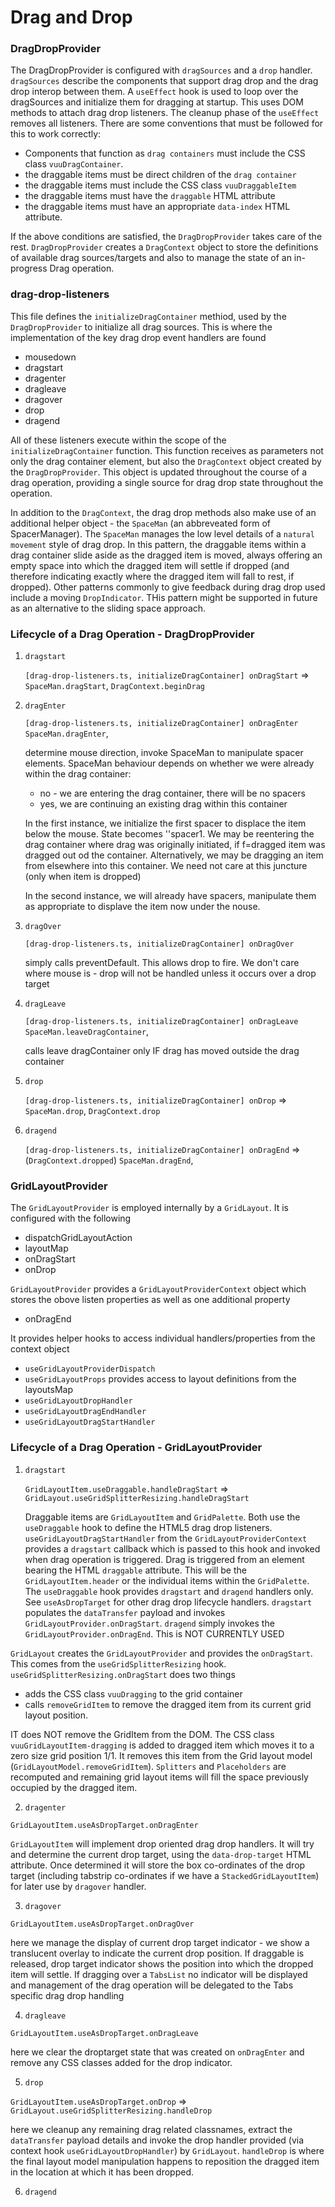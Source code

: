 # Drag and Drop

### DragDropProvider

The DragDropProvider is configured with `dragSources` and a `drop` handler. `dragSources` describe the components that support drag drop and the drag drop interop between them.
A `useEffect` hook is used to loop over the dragSources and initialize them for dragging at startup. This uses DOM methods to attach drag drop listeners. The cleanup phase of the `useEffect` removes all listeners. There are some conventions that must be followed for this to work correctly:

- Components that function as `drag containers` must include the CSS class `vuuDragContainer`.
- the draggable items must be direct children of the `drag container`
- the draggable items must include the CSS class `vuuDraggableItem`
- the draggable items must have the `draggable` HTML attribute
- the draggable items must have an appropriate `data-index` HTML attribute.

If the above conditions are satisfied, the `DragDropProvider` takes care of the rest. `DragDropProvider` creates a `DragContext` object to store the definitions of available drag sources/targets and also to manage the state of an in-progress Drag operation.

### drag-drop-listeners

This file defines the `initializeDragContainer` methiod, used by the `DragDropProvider` to initialize all drag sources. This is where the implementation of the key drag drop event handlers are found

- mousedown
- dragstart
- dragenter
- dragleave
- dragover
- drop
- dragend

All of these listeners execute within the scope of the `initializeDragContainer` function. This function receives as parameters not only the drag container element, but also the `DragContext` object created by the `DragDropProvider`. This object is updated throughout the course of a drag operation, providing a single source for drag drop state throughout the operation.

In addition to the `DragContext`, the drag drop methods also make use of an additional helper object - the `SpaceMan` (an abbreveated form of SpacerManager). The `SpaceMan` manages the low level details of a `natural movement` style of drag drop. In this pattern, the draggable items within a drag container slide aside as the dragged item is moved, always offering an empty space into which the dragged item will settle if dropped (and therefore indicating exactly where the dragged item will fall to rest, if dropped). Other patterns commonly to give feedback during drag drop used include a moving `DropIndicator`. THis pattern might be supported in future as an alternative to the sliding space approach.

### Lifecycle of a Drag Operation - DragDropProvider

1. `dragstart`

   `[drag-drop-listeners.ts, initializeDragContainer] onDragStart` =>
   `SpaceMan.dragStart`,
   `DragContext.beginDrag`

2. `dragEnter`

   `[drag-drop-listeners.ts, initializeDragContainer] onDragEnter`
   `SpaceMan.dragEnter`,

   determine mouse direction, invoke SpaceMan to manipulate spacer elements. SpaceMan behaviour depends on whether we were already within the drag container:

   - no - we are entering the drag container, there will be no spacers
   - yes, we are continuing an existing drag within this container

   In the first instance, we initialize the first spacer to displace the
   item below the mouse. State becomes ''spacer1. We may be reentering the drag container where drag was originally initiated, if f=dragged item was dragged out od the container. Alternatively, we may be dragging an item from elsewhere into this container. We need not care at this juncture (only when item is dropped)

   In the second instance, we will already have spacers, manipulate them as appropriate to displave the item now under the nouse.

3. `dragOver`

   `[drag-drop-listeners.ts, initializeDragContainer] onDragOver`

   simply calls preventDefault. This allows drop to fire. We don't care where mouse is - drop will not be handled unless it occurs over a drop target

4. `dragLeave`

   `[drag-drop-listeners.ts, initializeDragContainer] onDragLeave`
   `SpaceMan.leaveDragContainer`,

   calls leave dragContainer only IF drag has moved outside the drag container

5. `drop`

   `[drag-drop-listeners.ts, initializeDragContainer] onDrop` =>
   `SpaceMan.drop`,
   `DragContext.drop`

6. `dragend`

   `[drag-drop-listeners.ts, initializeDragContainer] onDragEnd` =>
   (`DragContext.dropped`)
   `SpaceMan.dragEnd`,

### GridLayoutProvider

The `GridLayoutProvider` is employed internally by a `GridLayout`. It is configured with the following

- dispatchGridLayoutAction
- layoutMap
- onDragStart
- onDrop

`GridLayoutProvider` provides a `GridLayoutProviderContext` object which stores the obove listen properties as well as one additional property

- onDragEnd

It provides helper hooks to access individual handlers/properties from the context object

- `useGridLayoutProviderDispatch`
- `useGridLayoutProps` provides access to layout definitions from the layoutsMap
- `useGridLayoutDropHandler`
- `useGridLayoutDragEndHandler`
- `useGridLayoutDragStartHandler`

### Lifecycle of a Drag Operation - GridLayoutProvider

1. `dragstart`

   `GridLayoutItem.useDraggable.handleDragStart` => `GridLayout.useGridSplitterResizing.handleDragStart`

   Draggable items are `GridLayoutItem` and `GridPalette`. Both use the `useDraggable` hook to define the HTML5 drag drop listeners. `useGridLayoutDragStartHandler` from the `GridLayoutProviderContext` provides a `dragstart` callback which is passed to this hook and invoked when drag operation is triggered. Drag is triggered from an element bearing the HTML `draggable` attribute. This will be the `GridLayoutItem.header` or the individual items within the `GridPalette`. The `useDraggable` hook provides `dragstart` and `dragend` handlers only. See `useAsDropTarget` for other drag drop lifecycle handlers.
   `dragstart` populates the `dataTransfer` payload and invokes `GridLayoutProvider.onDragStart`.
   `dragend` simply invokes the `GridLayoutProvider.onDragEnd`. This is NOT CURRENTLY USED

`GridLayout` creates the `GridLayoutProvider` and provides the `onDragStart`. This comes from the `useGridSplitterResizing` hook. `useGridSplitterResizing.onDragStart` does two things

- adds the CSS class `vuuDragging` to the grid container
- calls `removeGridItem` to remove the dragged item from its current grid layout position.

IT does NOT remove the GridItem from the DOM. The CSS class `vuuGridLayoutItem-dragging` is added to dragged item which moves it to a zero size grid position 1/1. It removes this item from the Grid layout model (`GridLayoutModel.removeGridItem`). `Splitters` and `Placeholders` are recomputed and remaining grid layout items will fill the space previously occupied by the dragged item.

2. `dragenter`

`GridLayoutItem.useAsDropTarget.onDragEnter`

`GridLayoutItem` will implement drop oriented drag drop handlers. It will try and determine the current drop target, using the `data-drop-target` HTML attribute. Once determined it will store the box co-ordinates of the drop target (including tabstrip co-ordinates if we have a `StackedGridLayoutItem`) for later use by `dragover` handler.

3. `dragover`

`GridLayoutItem.useAsDropTarget.onDragOver`

here we manage the display of current drop target indicator - we show a translucent overlay to indicate the current drop position. If draggable is released, drop target indicator shows the position into which the dropped item will settle. If dragging over a `TabsList` no indicator will be displayed and management of the drag operation will be delegated to the Tabs specific drag drop handling

4. `dragleave`

`GridLayoutItem.useAsDropTarget.onDragLeave`

here we clear the droptarget state that was created on `onDragEnter` and remove any CSS classes added for the drop indicator.

5. `drop`

`GridLayoutItem.useAsDropTarget.onDrop` => `GridLayout.useGridSplitterResizing.handleDrop`

here we cleanup any remaining drag related classnames, extract the `dataTransfer` payload details and invoke the drop handler provided (via context hook `useGridLayoutDropHandler`) by `GridLayout`.
`handleDrop` is where the final layout model manipulation happens to reposition the dragged item in the location at which it has been dropped.

6. `dragend`
